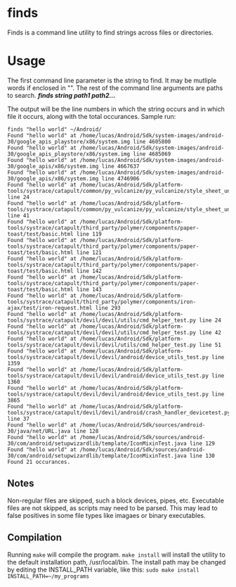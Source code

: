 # finds
Finds is a command line utility to find strings across files or directories.

# Usage
The first command line parameter is the string to find. It may be mutliple words if enclosed in "". The rest
of the command line arguments are paths to search.
***finds string path1 path2...***

The output will be the line numbers in which the string occurs and in which file it occurs, along with the total
occurances. 
Sample run:
```
finds "hello world" ~/Android/
Found "hello world" at /home/lucas/Android/Sdk/system-images/android-30/google_apis_playstore/x86/system.img line 4605800
Found "hello world" at /home/lucas/Android/Sdk/system-images/android-30/google_apis_playstore/x86/system.img line 4685069
Found "hello world" at /home/lucas/Android/Sdk/system-images/android-30/google_apis/x86/system.img line 4667637
Found "hello world" at /home/lucas/Android/Sdk/system-images/android-30/google_apis/x86/system.img line 4746906
Found "hello world" at /home/lucas/Android/Sdk/platform-tools/systrace/catapult/common/py_vulcanize/py_vulcanize/style_sheet_unittest.py line 24
Found "hello world" at /home/lucas/Android/Sdk/platform-tools/systrace/catapult/common/py_vulcanize/py_vulcanize/style_sheet_unittest.py line 41
Found "hello world" at /home/lucas/Android/Sdk/platform-tools/systrace/catapult/third_party/polymer/components/paper-toast/test/basic.html line 119
Found "hello world" at /home/lucas/Android/Sdk/platform-tools/systrace/catapult/third_party/polymer/components/paper-toast/test/basic.html line 121
Found "hello world" at /home/lucas/Android/Sdk/platform-tools/systrace/catapult/third_party/polymer/components/paper-toast/test/basic.html line 142
Found "hello world" at /home/lucas/Android/Sdk/platform-tools/systrace/catapult/third_party/polymer/components/paper-toast/test/basic.html line 143
Found "hello world" at /home/lucas/Android/Sdk/platform-tools/systrace/catapult/third_party/polymer/components/iron-ajax/test/iron-request.html line 293
Found "hello world" at /home/lucas/Android/Sdk/platform-tools/systrace/catapult/devil/devil/utils/cmd_helper_test.py line 24
Found "hello world" at /home/lucas/Android/Sdk/platform-tools/systrace/catapult/devil/devil/utils/cmd_helper_test.py line 42
Found "hello world" at /home/lucas/Android/Sdk/platform-tools/systrace/catapult/devil/devil/utils/cmd_helper_test.py line 51
Found "hello world" at /home/lucas/Android/Sdk/platform-tools/systrace/catapult/devil/devil/android/device_utils_test.py line 1359
Found "hello world" at /home/lucas/Android/Sdk/platform-tools/systrace/catapult/devil/devil/android/device_utils_test.py line 1360
Found "hello world" at /home/lucas/Android/Sdk/platform-tools/systrace/catapult/devil/devil/android/device_utils_test.py line 3865
Found "hello world" at /home/lucas/Android/Sdk/platform-tools/systrace/catapult/devil/devil/android/crash_handler_devicetest.py line 37
Found "hello world" at /home/lucas/Android/Sdk/sources/android-30/java/net/URL.java line 128
Found "hello world" at /home/lucas/Android/Sdk/sources/android-30/com/android/setupwizardlib/template/IconMixinTest.java line 129
Found "hello world" at /home/lucas/Android/Sdk/sources/android-30/com/android/setupwizardlib/template/IconMixinTest.java line 130
Found 21 occurances.
```

## Notes
Non-regular files are skipped, such a block devices, pipes, etc. Executable files are not skipped, as scripts may need to be parsed. This may lead to false positives in some file types like imagaes or binary executables. 

## Compilation
Running ```make``` will compile the program. ```make install``` will install the utility to the default installation path, /usr/local/bin. The
install path may be changed by editing the INSTALL_PATH variable, like this: ```sudo make install INSTALL_PATH=~/my_programs```

